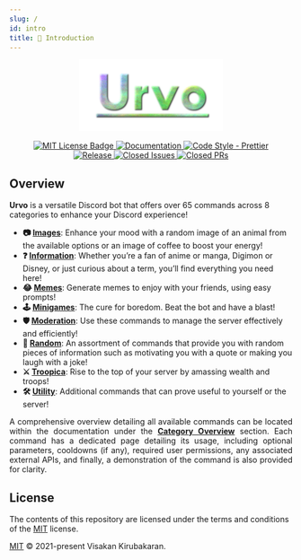 ```yaml
---
slug: /
id: intro
title: 📖 Introduction
---
```


<div align="center" id="logo">
  <a href="https://github.com/vikiru/Urvo">
    <img src="logo.png" alt="Urvo Logo"/>
  </a>
</div>

<p align="center" id="badges">
	<a href="https://github.com/vikiru/Urvo/blob/main/LICENSE">
		<img src="https://img.shields.io/badge/license-MIT-green" alt="MIT License Badge"/>
	</a>
	<a href="https://vikiru.github.io/Urvo/">
		<img src="https://img.shields.io/badge/documentation-docs-orange" alt="Documentation"/>
	</a>
	<a href="https://github.com/prettier/prettier">
		<img src="https://img.shields.io/badge/code_style-prettier-ff69b4.svg?style=flat-square" alt="Code Style - Prettier"/>
	</a>
	<br/>
	<a href="https://github.com/vikiru/Urvo/releases">
		<img src="https://img.shields.io/github/v/release/vikiru/Urvo" alt="Release"/>
	</a>
	<a href="https://github.com/vikiru/Urvo/issues?q=is%3Aissue+is%3Aclosed">
		<img src="https://img.shields.io/github/issues-closed/vikiru/Urvo" alt="Closed Issues"/>
	</a>
	<a href="https://github.com/vikiru/Urvo/pulls?q=is%3Apr+is%3Aclosed">
		<img src="https://img.shields.io/github/issues-pr-closed/vikiru/Urvo?label=closed%20prs" alt="Closed PRs" />
	</a>
</p>

## Overview

**Urvo** is a versatile Discord bot that offers over 65 commands across 8 categories to enhance your Discord experience!

- **📷 [Images](./commands/images/bird.md)**: Enhance your mood with a random image of an animal from the available options or an image of coffee to boost your energy!
- **❓ [Information](./commands/info/anime.md)**: Whether you’re a fan of anime or manga, Digimon or Disney, or just curious about a term, you’ll find everything you need here!
- **😂 [Memes](./commands/memes/buzz.md)**: Generate memes to enjoy with your friends, using easy prompts!
- **🕹️ [Minigames](./commands/minigames/flip.md)**: The cure for boredom. Beat the bot and have a blast!
- **🛡️ [Moderation](./commands/moderation/ban.md)**: Use these commands to manage the server effectively and efficiently!
- **🎲 [Random](./commands/random/advice.md)**: An assortment of commands that provide you with random pieces of information such as motivating you with a quote or making you laugh with a joke!
- **⚔️ [Troopica](./commands/troopica/attack.md)**: Rise to the top of your server by amassing wealth and troops!
- **🛠️ [Utility](./commands/utility/calculate.md)**: Additional commands that can prove useful to yourself or the server!

<p align="justify">
	A comprehensive overview detailing all available commands can be located within the documentation under the <strong><a href="./commands/category-overview">Category Overview</a></strong> section. Each command has a dedicated page detailing its usage, including optional parameters, cooldowns (if any), required user permissions, any associated external APIs, and finally, a demonstration of the command is also provided for clarity.
</p>

## License

The contents of this repository are licensed under the terms and conditions of the [MIT](https://choosealicense.com/licenses/mit/) license.

[MIT](https://github.com/vikiru/Urvo/blob/main/LICENSE) © 2021-present Visakan Kirubakaran.
